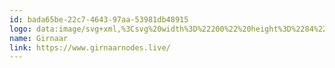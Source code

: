 ```yaml
---
id: bada65be-22c7-4643-97aa-53981db48915
logo: data:image/svg+xml,%3Csvg%20width%3D%22200%22%20height%3D%2284%22%20viewBox%3D%220%200%20200%2084%22%20fill%3D%22none%22%20xmlns%3D%22http%3A%2F%2Fwww.w3.org%2F2000%2Fsvg%22%3E%0A%3Cpath%20d%3D%22M41.6814%2061C51.8965%2061%2060.1967%2052.6612%2060.3603%2042.3115L44.4376%2042.3115L50.1543%2048.1257H52.7016C50.5692%2052.0855%2046.4336%2054.7705%2041.6814%2054.7705C34.7467%2054.7705%2029.125%2049.0529%2029.125%2042C29.125%2034.9471%2034.7467%2029.2295%2041.6814%2029.2295C45.0708%2029.2295%2048.1466%2030.5954%2050.4056%2032.8155L54.7371%2028.4101C51.3693%2025.0629%2046.7622%2023%2041.6814%2023C31.3639%2023%2023%2031.5066%2023%2042C23%2052.4934%2031.3639%2061%2041.6814%2061Z%22%20fill%3D%22black%22%2F%3E%0A%3Cpath%20d%3D%22M93.7896%2050.2542C93.2174%2050.2542%2092.7935%2050.1573%2092.5181%2049.9633C92.2426%2049.7908%2092.073%2049.5645%2092.0095%2049.2843C91.9459%2048.9826%2091.9141%2048.6485%2091.9141%2048.2821V36.2553C91.9141%2035.9105%2091.9459%2035.598%2092.0095%2035.3178C92.0942%2035.016%2092.2637%2034.7789%2092.5181%2034.6065C92.7935%2034.4341%2093.228%2034.3479%2093.8214%2034.3479C94.4147%2034.3479%2094.8386%2034.4341%2095.0929%2034.6065C95.3684%2034.7789%2095.5379%2035.016%2095.6015%2035.3178C95.6651%2035.6195%2095.6968%2035.9536%2095.6968%2036.32V48.3144C95.6968%2048.6808%2095.6651%2049.0149%2095.6015%2049.3167C95.5379%2049.5969%2095.3684%2049.8232%2095.0929%2049.9956C94.8386%2050.168%2094.4041%2050.2542%2093.7896%2050.2542Z%22%20fill%3D%22black%22%2F%3E%0A%3Cpath%20d%3D%22M93.7896%2031.2119C93.175%2031.2119%2092.7194%2031.1256%2092.4227%2030.9532C92.1472%2030.7592%2091.9671%2030.5006%2091.8823%2030.1773C91.8187%2029.854%2091.7869%2029.4984%2091.7869%2029.1104C91.7869%2028.7009%2091.8187%2028.3453%2091.8823%2028.0435C91.9671%2027.7418%2092.1578%2027.5047%2092.4545%2027.3322C92.7512%2027.1383%2093.2068%2027.0413%2093.8214%2027.0413C94.4571%2027.0413%2094.9127%2027.1383%2095.1882%2027.3322C95.4637%2027.5262%2095.6439%2027.7849%2095.7286%2028.1082C95.8134%2028.4099%2095.8558%2028.7655%2095.8558%2029.1751C95.8558%2029.5415%2095.8134%2029.8863%2095.7286%2030.2096C95.6439%2030.5329%2095.4637%2030.7808%2095.1882%2030.9532C94.9127%2031.1256%2094.4465%2031.2119%2093.7896%2031.2119Z%22%20fill%3D%22black%22%2F%3E%0A%3Cpath%20fill-rule%3D%22evenodd%22%20clip-rule%3D%22evenodd%22%20d%3D%22M80.833%2056.7202C80.0701%2056.7202%2079.339%2056.6233%2078.6397%2056.4293C77.9403%2056.2569%2077.3046%2056.0198%2076.7324%2055.718C76.1814%2055.4163%2075.7364%2055.093%2075.3973%2054.7481C75.0794%2054.4033%2074.9205%2054.08%2074.9205%2053.7782C74.9205%2053.4765%2074.9629%2053.2178%2075.0476%2053.0023C75.1536%2052.7868%2075.3019%2052.5712%2075.4927%2052.3557C75.747%2052.097%2075.9483%2051.9031%2076.0967%2051.7738C76.2662%2051.6444%2076.4887%2051.5798%2076.7642%2051.5798C76.9973%2051.5798%2077.2198%2051.666%2077.4317%2051.8384C77.6648%2052.0108%2077.9297%2052.2048%2078.2264%2052.4204C78.5231%2052.6359%2078.8834%2052.8299%2079.3072%2053.0023C79.7311%2053.1747%2080.2715%2053.2609%2080.9284%2053.2609C81.4794%2053.2609%2081.988%2053.1639%2082.4542%2052.97C82.9204%2052.776%2083.3125%2052.485%2083.6304%2052.0971C83.9694%2051.7306%2084.2343%2051.2888%2084.4251%2050.7715C84.6158%2050.2542%2084.7112%2049.6723%2084.7112%2049.0257L84.7082%2047.7723C84.3981%2048.2128%2084.0388%2048.5875%2083.6304%2048.8964C82.8039%2049.5214%2081.7549%2049.834%2080.4834%2049.834C79.4874%2049.834%2078.5549%2049.64%2077.686%2049.252C76.8384%2048.8641%2076.0861%2048.3144%2075.4291%2047.6032C74.7933%2046.8919%2074.2847%2046.0729%2073.9033%2045.1461C73.543%2044.1978%2073.3629%2043.174%2073.3629%2042.0747C73.3629%2040.9971%2073.543%2039.9948%2073.9033%2039.0681C74.2847%2038.1413%2074.7933%2037.3222%2075.4291%2036.611C76.0861%2035.8997%2076.8384%2035.3501%2077.686%2034.9621C78.5549%2034.5526%2079.4768%2034.3479%2080.4516%2034.3479C81.4052%2034.3479%2082.2317%2034.5418%2082.931%2034.9298C83.6363%2035.2884%2084.2197%2035.802%2084.6813%2036.4703L84.6794%2035.6411C84.7217%2035.1453%2084.8913%2034.8005%2085.188%2034.6065C85.4847%2034.391%2085.9403%2034.2832%2086.5549%2034.2832C87.127%2034.2832%2087.5403%2034.3694%2087.7946%2034.5418C88.0489%2034.6927%2088.2078%2034.919%2088.2714%2035.2208C88.335%2035.501%2088.3668%2035.8135%2088.3668%2036.1583V49.252C88.3668%2050.4374%2088.1654%2051.4936%2087.7628%2052.4204C87.3601%2053.3472%2086.8092%2054.1231%2086.1098%2054.7481C85.4105%2055.3947%2084.6052%2055.8797%2083.694%2056.203C82.8039%2056.5478%2081.8503%2056.7202%2080.833%2056.7202ZM80.833%2046.1807C81.5536%2046.1807%2082.1893%2046.0082%2082.7403%2045.6634C83.3125%2045.297%2083.7575%2044.8012%2084.0754%2044.1762C84.4145%2043.5511%2084.584%2042.8507%2084.584%2042.0747C84.584%2041.2773%2084.4145%2040.5768%2084.0754%2039.9733C83.7575%2039.3482%2083.3125%2038.8633%2082.7403%2038.5184C82.1681%2038.1736%2081.5218%2038.0012%2080.8013%2038.0012C80.0807%2038.0012%2079.4344%2038.1844%2078.8622%2038.5508C78.3112%2038.8956%2077.8768%2039.3698%2077.5589%2039.9733C77.241%2040.5768%2077.0821%2041.2773%2077.0821%2042.0747C77.0821%2042.8722%2077.241%2043.5835%2077.5589%2044.2085C77.898%2044.812%2078.343%2045.297%2078.894%2045.6634C79.4662%2046.0082%2080.1125%2046.1807%2080.833%2046.1807Z%22%20fill%3D%22black%22%2F%3E%0A%3Cpath%20d%3D%22M99.7784%2049.9633C100.054%2050.1573%20100.478%2050.2542%20101.05%2050.2542C101.664%2050.2542%20102.109%2050.168%20102.385%2049.9956C102.66%2049.8232%20102.83%2049.5969%20102.894%2049.3167C102.957%2049.0149%20102.989%2048.6808%20102.989%2048.3144V40.4582C102.989%2040.0272%20103.074%2039.65%20103.243%2039.3267C103.413%2038.9818%20103.635%2038.7016%20103.911%2038.4861C104.186%2038.2706%20104.483%2038.1089%20104.801%2038.0012C105.14%2037.8934%20105.468%2037.8395%20105.786%2037.8395C106.168%2037.8395%20106.443%2037.8718%20106.613%2037.9365C106.803%2038.0012%20106.941%2038.0766%20107.026%2038.1628C107.132%2038.249%20107.259%2038.3245%20107.407%2038.3891C107.556%2038.4538%20107.789%2038.4861%20108.107%2038.4861C108.573%2038.4861%20108.976%2038.249%20109.315%2037.7749C109.654%2037.3007%20109.823%2036.7187%20109.823%2036.029C109.823%2035.7704%20109.76%2035.5441%20109.633%2035.3501C109.505%2035.1346%20109.325%2034.9514%20109.092%2034.8005C108.859%2034.6496%20108.594%2034.5311%20108.298%2034.4449C108.022%2034.3371%20107.736%2034.2617%20107.439%2034.2185C107.164%2034.1539%20106.899%2034.1216%20106.645%2034.1216C106.03%2034.1216%20105.5%2034.2078%20105.055%2034.3802C104.61%2034.5311%20104.229%2034.7358%20103.911%2034.9945C103.593%2035.2316%20103.339%2035.4794%20103.148%2035.7381C102.957%2035.9751%20102.809%2036.1799%20102.703%2036.3523L102.957%2035.7704C102.957%2035.5549%20102.915%2035.3393%20102.83%2035.1238C102.766%2034.8867%20102.597%2034.6927%20102.321%2034.5418C102.067%2034.391%20101.654%2034.3155%20101.082%2034.3155C100.488%2034.3155%20100.054%2034.4018%2099.7784%2034.5742C99.524%2034.7251%2099.3651%2034.9514%2099.3015%2035.2531C99.238%2035.5333%2099.2062%2035.8674%2099.2062%2036.2553V48.2498C99.2062%2048.6162%2099.238%2048.9503%2099.3015%2049.252C99.3651%2049.5538%2099.524%2049.7908%2099.7784%2049.9633Z%22%20fill%3D%22black%22%2F%3E%0A%3Cpath%20d%3D%22M114.243%2050.2219C113.671%2050.2219%20113.247%2050.1249%20112.972%2049.9309C112.717%2049.7585%20112.558%2049.5322%20112.495%2049.252C112.431%2048.9503%20112.399%2048.6162%20112.399%2048.2498V36.1583C112.399%2035.8135%20112.431%2035.501%20112.495%2035.2208C112.558%2034.9406%20112.728%2034.7251%20113.003%2034.5742C113.279%2034.4018%20113.703%2034.3155%20114.275%2034.3155C114.783%2034.3155%20115.165%2034.3802%20115.419%2034.5095C115.674%2034.6388%20115.843%2034.8005%20115.928%2034.9945C116.013%2035.1884%20116.055%2035.3824%20116.055%2035.5764C116.076%2035.7704%20116.097%2035.9213%20116.119%2036.029L115.991%2037.0636C116.119%2036.7187%20116.33%2036.3847%20116.627%2036.0614C116.924%2035.7381%20117.284%2035.4471%20117.708%2035.1884C118.132%2034.9083%20118.587%2034.6927%20119.075%2034.5418C119.583%2034.3694%20120.103%2034.2832%20120.632%2034.2832C121.628%2034.2832%20122.519%2034.4664%20123.303%2034.8328C124.087%2035.1992%20124.754%2035.7165%20125.305%2036.3847C125.877%2037.0528%20126.312%2037.8503%20126.609%2038.7771C126.905%2039.6823%20127.054%2040.7061%20127.054%2041.8484V48.2821C127.054%2048.6485%20127.011%2048.9826%20126.926%2049.2843C126.863%2049.5645%20126.704%2049.7908%20126.45%2049.9633C126.195%2050.1357%20125.761%2050.2219%20125.146%2050.2219C124.553%2050.2219%20124.119%2050.1249%20123.843%2049.9309C123.568%2049.7585%20123.398%2049.5322%20123.334%2049.252C123.271%2048.9503%20123.239%2048.6162%20123.239%2048.2498V41.8161C123.239%2041.0402%20123.101%2040.372%20122.826%2039.8116C122.571%2039.2513%20122.19%2038.8202%20121.681%2038.5184C121.194%2038.2167%20120.569%2038.0658%20119.806%2038.0658C119.064%2038.0658%20118.418%2038.2275%20117.867%2038.5508C117.316%2038.8525%20116.892%2039.2836%20116.595%2039.844C116.299%2040.4044%20116.15%2041.0617%20116.15%2041.8161V48.2821C116.15%2048.6485%20116.119%2048.9826%20116.055%2049.2843C115.991%2049.5645%20115.822%2049.7908%20115.546%2049.9633C115.292%2050.1357%20114.858%2050.2219%20114.243%2050.2219Z%22%20fill%3D%22black%22%2F%3E%0A%3Cpath%20fill-rule%3D%22evenodd%22%20clip-rule%3D%22evenodd%22%20d%3D%22M141.821%2049.834C142.118%2050.071%20142.574%2050.1896%20143.188%2050.1896C143.782%2050.1896%20144.205%2050.1034%20144.46%2049.9309C144.735%2049.7585%20144.905%2049.5214%20144.968%2049.2197C145.032%2048.9179%20145.064%2048.5839%20145.064%2048.2175V36.3847C145.064%2035.9967%20145.032%2035.6518%20144.968%2035.3501C144.905%2035.0268%20144.746%2034.7789%20144.491%2034.6065C144.237%2034.4125%20143.813%2034.3155%20143.22%2034.3155C142.584%2034.3155%20142.118%2034.4449%20141.821%2034.7035C141.525%2034.9406%20141.376%2035.2962%20141.376%2035.7704L141.567%2036.708C141.291%2036.32%20140.942%2035.9536%20140.518%2035.6087C140.094%2035.2423%20139.575%2034.9406%20138.96%2034.7035C138.367%2034.4664%20137.636%2034.3479%20136.767%2034.3479C135.792%2034.3479%20134.86%2034.5634%20133.97%2034.9945C133.101%2035.404%20132.327%2035.9751%20131.649%2036.708C130.971%2037.4408%20130.431%2038.2814%20130.028%2039.2297C129.647%2040.1565%20129.456%2041.148%20129.456%2042.2041C129.456%2043.3033%20129.647%2044.3378%20130.028%2045.3078C130.431%2046.2561%20130.96%2047.1075%20131.617%2047.8618C132.296%2048.5946%20133.069%2049.1766%20133.938%2049.6076C134.828%2050.0172%20135.771%2050.2219%20136.767%2050.2219C137.699%2050.2219%20138.494%2050.0818%20139.151%2049.8016C139.808%2049.4999%20140.338%2049.1658%20140.74%2048.7994C141.143%2048.4114%20141.429%2048.0774%20141.599%2047.7972L141.376%2048.8641C141.376%2049.2736%20141.525%2049.5969%20141.821%2049.834ZM139.278%2045.8897C138.706%2046.2561%20138.06%2046.4393%20137.339%2046.4393C136.555%2046.4393%20135.845%2046.2561%20135.209%2045.8897C134.595%2045.5233%20134.107%2045.0276%20133.747%2044.4025C133.387%2043.7775%20133.207%2043.077%20133.207%2042.3011C133.207%2041.5036%20133.376%2040.7923%20133.715%2040.1673C134.076%2039.5207%20134.563%2039.0142%20135.178%2038.6478C135.792%2038.2598%20136.492%2038.0658%20137.276%2038.0658C137.996%2038.0658%20138.642%2038.249%20139.215%2038.6154C139.808%2038.9603%20140.285%2039.4452%20140.645%2040.0703C141.005%2040.6953%20141.186%2041.4281%20141.186%2042.2687C141.186%2043.0446%20141.005%2043.7559%20140.645%2044.4025C140.306%2045.0276%20139.85%2045.5233%20139.278%2045.8897Z%22%20fill%3D%22black%22%2F%3E%0A%3Cpath%20fill-rule%3D%22evenodd%22%20clip-rule%3D%22evenodd%22%20d%3D%22M161.286%2050.1896C160.672%2050.1896%20160.216%2050.071%20159.919%2049.834C159.623%2049.5969%20159.474%2049.2736%20159.474%2048.8641L159.697%2047.7972C159.527%2048.0774%20159.241%2048.4114%20158.838%2048.7994C158.436%2049.1658%20157.906%2049.4999%20157.249%2049.8016C156.592%2050.0818%20155.797%2050.2219%20154.865%2050.2219C153.869%2050.2219%20152.926%2050.0172%20152.036%2049.6076C151.167%2049.1766%20150.393%2048.5946%20149.715%2047.8618C149.058%2047.1075%20148.529%2046.2561%20148.126%2045.3078C147.744%2044.3378%20147.554%2043.3033%20147.554%2042.2041C147.554%2041.148%20147.744%2040.1565%20148.126%2039.2297C148.529%2038.2814%20149.069%2037.4408%20149.747%2036.708C150.425%2035.9751%20151.199%2035.404%20152.068%2034.9945C152.958%2034.5634%20153.89%2034.3479%20154.865%2034.3479C155.734%2034.3479%20156.465%2034.4664%20157.058%2034.7035C157.673%2034.9406%20158.192%2035.2423%20158.616%2035.6087C159.04%2035.9536%20159.389%2036.32%20159.665%2036.708L159.474%2035.7704C159.474%2035.2962%20159.623%2034.9406%20159.919%2034.7035C160.216%2034.4449%20160.682%2034.3155%20161.318%2034.3155C161.911%2034.3155%20162.335%2034.4125%20162.589%2034.6065C162.844%2034.7789%20163.003%2035.0268%20163.066%2035.3501C163.13%2035.6518%20163.162%2035.9967%20163.162%2036.3847V48.2175C163.162%2048.5839%20163.13%2048.9179%20163.066%2049.2197C163.003%2049.5214%20162.833%2049.7585%20162.558%2049.9309C162.303%2050.1034%20161.88%2050.1896%20161.286%2050.1896ZM155.437%2046.4393C156.158%2046.4393%20156.804%2046.2561%20157.376%2045.8897C157.948%2045.5233%20158.404%2045.0276%20158.743%2044.4025C159.103%2043.7559%20159.283%2043.0446%20159.283%2042.2687C159.283%2041.4281%20159.103%2040.6953%20158.743%2040.0703C158.383%2039.4452%20157.906%2038.9603%20157.313%2038.6154C156.74%2038.249%20156.094%2038.0658%20155.374%2038.0658C154.589%2038.0658%20153.89%2038.2598%20153.276%2038.6478C152.661%2039.0142%20152.174%2039.5207%20151.813%2040.1673C151.474%2040.7923%20151.305%2041.5036%20151.305%2042.3011C151.305%2043.077%20151.485%2043.7775%20151.845%2044.4025C152.205%2045.0276%20152.693%2045.5233%20153.307%2045.8897C153.943%2046.2561%20154.653%2046.4393%20155.437%2046.4393Z%22%20fill%3D%22black%22%2F%3E%0A%3Cpath%20d%3D%22M166.955%2049.9633C167.231%2050.1573%20167.654%2050.2542%20168.227%2050.2542C168.841%2050.2542%20169.286%2050.168%20169.562%2049.9956C169.837%2049.8232%20170.007%2049.5969%20170.07%2049.3167C170.134%2049.0149%20170.166%2048.6808%20170.166%2048.3144V40.4582C170.166%2040.0272%20170.25%2039.65%20170.42%2039.3267C170.589%2038.9818%20170.812%2038.7016%20171.087%2038.4861C171.363%2038.2706%20171.66%2038.1089%20171.978%2038.0012C172.317%2037.8934%20172.645%2037.8395%20172.963%2037.8395C173.344%2037.8395%20173.62%2037.8718%20173.789%2037.9365C173.98%2038.0012%20174.118%2038.0766%20174.203%2038.1628C174.309%2038.249%20174.436%2038.3245%20174.584%2038.3891C174.732%2038.4538%20174.966%2038.4861%20175.283%2038.4861C175.75%2038.4861%20176.152%2038.249%20176.491%2037.7749C176.83%2037.3007%20177%2036.7187%20177%2036.029C177%2035.7704%20176.936%2035.5441%20176.809%2035.3501C176.682%2035.1346%20176.502%2034.9514%20176.269%2034.8005C176.036%2034.6496%20175.771%2034.5311%20175.474%2034.4449C175.199%2034.3371%20174.913%2034.2617%20174.616%2034.2185C174.34%2034.1539%20174.076%2034.1216%20173.821%2034.1216C173.207%2034.1216%20172.677%2034.2078%20172.232%2034.3802C171.787%2034.5311%20171.405%2034.7358%20171.087%2034.9945C170.77%2035.2316%20170.515%2035.4794%20170.325%2035.7381C170.134%2035.9751%20169.985%2036.1799%20169.88%2036.3523L170.134%2035.7704C170.134%2035.5549%20170.091%2035.3393%20170.007%2035.1238C169.943%2034.8867%20169.774%2034.6927%20169.498%2034.5418C169.244%2034.391%20168.831%2034.3155%20168.258%2034.3155C167.665%2034.3155%20167.231%2034.4018%20166.955%2034.5742C166.701%2034.7251%20166.542%2034.9514%20166.478%2035.2531C166.415%2035.5333%20166.383%2035.8674%20166.383%2036.2553V48.2498C166.383%2048.6162%20166.415%2048.9503%20166.478%2049.252C166.542%2049.5538%20166.701%2049.7908%20166.955%2049.9633Z%22%20fill%3D%22black%22%2F%3E%0A%3C%2Fsvg%3E%0A
name: Girnaar
link: https://www.girnaarnodes.live/
---
```

